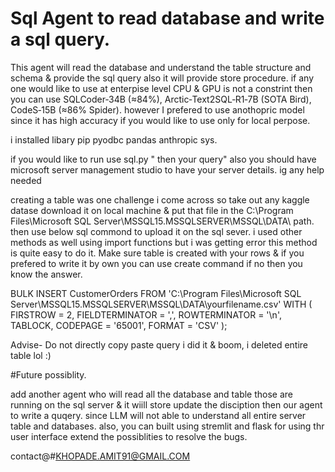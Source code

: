 # Sql Agent to read database and write a sql query.

This agent will read the database and understand the table structure and schema & provide the sql query also it will provide store procedure.
if any one would like to use at enterpise level CPU & GPU is not a constrint then you can use SQLCoder‑34B (≈84%), Arctic‑Text2SQL‑R1‑7B (SOTA Bird), CodeS‑15B (≈86% Spider).
however I prefered to use anothopric model since it has high accuracy if you would like to use only for local perpose.

i installed libary
pip pyodbc pandas anthropic sys.

if you would like to run use sql.py " then your query" 
also you should have microsoft server management studio to have your server details.
ig any help needed 

creating a table was one challenge i come across so take out any kaggle datase download it on local machine & put that file in the C:\Program Files\Microsoft SQL Server\MSSQL15.MSSQLSERVER\MSSQL\DATA\ path.
then use below sql commond to upload it on the sql sever. i used other methods as well using import functions but i was getting error this method is quite easy to do it.
Make sure table is created with your rows & if you prefered to write it by own you can use create command if no then you know the answer.

BULK INSERT CustomerOrders
FROM 'C:\Program Files\Microsoft SQL Server\MSSQL15.MSSQLSERVER\MSSQL\DATA\yourfilename.csv'
WITH (
    FIRSTROW = 2,
    FIELDTERMINATOR = ',',
    ROWTERMINATOR = '\n',
    TABLOCK,
    CODEPAGE = '65001',
    FORMAT = 'CSV'
);

Advise- Do not directly copy paste query i did it & boom, i deleted entire table lol :)

#Future possiblity.

add another agent who will read all the database and table those are running on the sql server & it wiill store update the disciption then our agent to write a quqery.
since LLM will not able to understand all entire server table and databases.
also, you can built using stremlit and flask for using thr user interface extend the possiblities to resolve the bugs.

contact@#KHOPADE.AMIT91@GMAIL.COM

